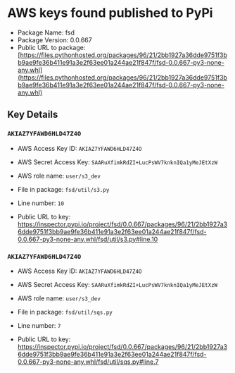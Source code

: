 # AWS keys found published to PyPi

* Package Name: fsd
* Package Version: 0.0.667
* Public URL to package: [https://files.pythonhosted.org/packages/96/21/2bb1927a36dde9751f3bb9ae9fe36b411e91a3e2f63ee01a244ae21f847f/fsd-0.0.667-py3-none-any.whl](https://files.pythonhosted.org/packages/96/21/2bb1927a36dde9751f3bb9ae9fe36b411e91a3e2f63ee01a244ae21f847f/fsd-0.0.667-py3-none-any.whl)

## Key Details

### `AKIAZ7YFAWD6HLD47Z4O`

* AWS Access Key ID: `AKIAZ7YFAWD6HLD47Z4O`
* AWS Secret Access Key: `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` 
* AWS role name: `user/s3_dev`
* File in package: `fsd/util/s3.py`
* Line number: `10`

* Public URL to key: https://inspector.pypi.io/project/fsd/0.0.667/packages/96/21/2bb1927a36dde9751f3bb9ae9fe36b411e91a3e2f63ee01a244ae21f847f/fsd-0.0.667-py3-none-any.whl/fsd/util/s3.py#line.10



### `AKIAZ7YFAWD6HLD47Z4O`

* AWS Access Key ID: `AKIAZ7YFAWD6HLD47Z4O`
* AWS Secret Access Key: `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` 
* AWS role name: `user/s3_dev`
* File in package: `fsd/util/sqs.py`
* Line number: `7`

* Public URL to key: https://inspector.pypi.io/project/fsd/0.0.667/packages/96/21/2bb1927a36dde9751f3bb9ae9fe36b411e91a3e2f63ee01a244ae21f847f/fsd-0.0.667-py3-none-any.whl/fsd/util/sqs.py#line.7


